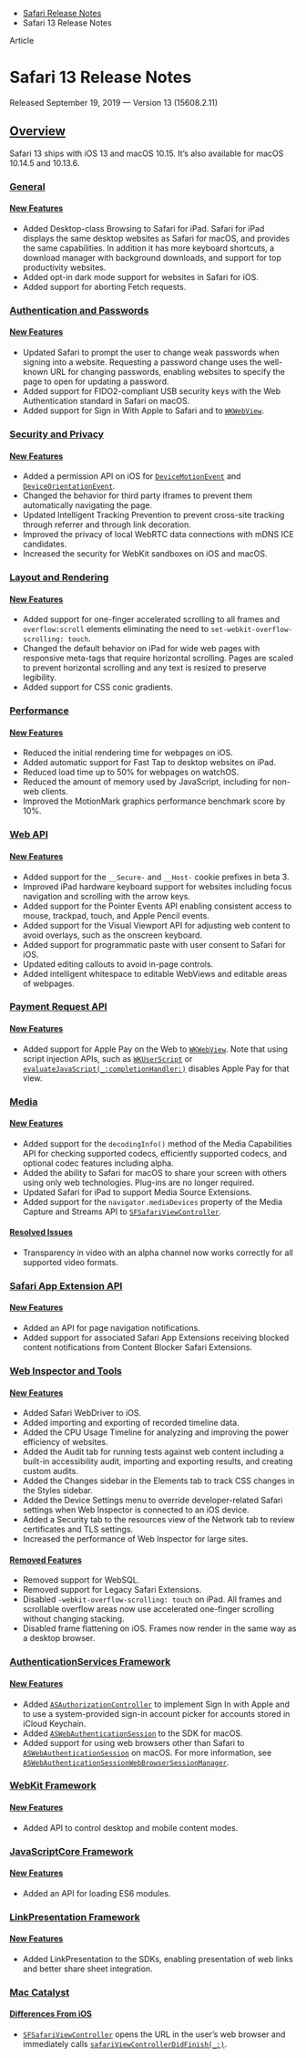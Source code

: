 - [Safari Release Notes](https://developer.apple.com/documentation/safari-release-notes)
- Safari 13 Release Notes

Article

# Safari 13 Release Notes

Released September 19, 2019 — Version 13 (15608.2.11)

## [Overview](https://developer.apple.com/documentation/safari-release-notes/safari-13-release-notes#Overview)

Safari 13 ships with iOS 13 and macOS 10.15. It’s also available for macOS 10.14.5 and 10.13.6.

### [General](https://developer.apple.com/documentation/safari-release-notes/safari-13-release-notes#General)

#### [New Features](https://developer.apple.com/documentation/safari-release-notes/safari-13-release-notes#New-Features)

- Added Desktop-class Browsing to Safari for iPad. Safari for iPad displays the same desktop websites as Safari for macOS, and provides the same capabilities. In addition it has more keyboard shortcuts, a download manager with background downloads, and support for top productivity websites.
- Added opt-in dark mode support for websites in Safari for iOS.
- Added support for aborting Fetch requests.

### [Authentication and Passwords](https://developer.apple.com/documentation/safari-release-notes/safari-13-release-notes#Authentication-and-Passwords)

#### [New Features](https://developer.apple.com/documentation/safari-release-notes/safari-13-release-notes#New-Features)

- Updated Safari to prompt the user to change weak passwords when signing into a website. Requesting a password change uses the well-known URL for changing passwords, enabling websites to specify the page to open for updating a password.
- Added support for FIDO2-compliant USB security keys with the Web Authentication standard in Safari on macOS.
- Added support for Sign in With Apple to Safari and to [`WKWebView`](https://developer.apple.com/documentation/WebKit/WKWebView).

### [Security and Privacy](https://developer.apple.com/documentation/safari-release-notes/safari-13-release-notes#Security-and-Privacy)

#### [New Features](https://developer.apple.com/documentation/safari-release-notes/safari-13-release-notes#New-Features)

- Added a permission API on iOS for [`DeviceMotionEvent`](https://developer.apple.com/documentation/webkitjs/devicemotionevent) and [`DeviceOrientationEvent`](https://developer.apple.com/documentation/webkitjs/deviceorientationevent).
- Changed the behavior for third party iframes to prevent them automatically navigating the page.
- Updated Intelligent Tracking Prevention to prevent cross-site tracking through referrer and through link decoration.
- Improved the privacy of local WebRTC data connections with mDNS ICE candidates.
- Increased the security for WebKit sandboxes on iOS and macOS.

### [Layout and Rendering](https://developer.apple.com/documentation/safari-release-notes/safari-13-release-notes#Layout-and-Rendering)

#### [New Features](https://developer.apple.com/documentation/safari-release-notes/safari-13-release-notes#New-Features)

- Added support for one-finger accelerated scrolling to all frames and `overflow:scroll` elements eliminating the need to `set-webkit-overflow-scrolling: touch`.
- Changed the default behavior on iPad for wide web pages with responsive meta-tags that require horizontal scrolling. Pages are scaled to prevent horizontal scrolling and any text is resized to preserve legibility.
- Added support for CSS conic gradients.

### [Performance](https://developer.apple.com/documentation/safari-release-notes/safari-13-release-notes#Performance)

#### [New Features](https://developer.apple.com/documentation/safari-release-notes/safari-13-release-notes#New-Features)

- Reduced the initial rendering time for webpages on iOS.
- Added automatic support for Fast Tap to desktop websites on iPad.
- Reduced load time up to 50% for webpages on watchOS.
- Reduced the amount of memory used by JavaScript, including for non-web clients.
- Improved the MotionMark graphics performance benchmark score by 10%.

### [Web API](https://developer.apple.com/documentation/safari-release-notes/safari-13-release-notes#Web-API)

#### [New Features](https://developer.apple.com/documentation/safari-release-notes/safari-13-release-notes#New-Features)

- Added support for the `__Secure-` and `__Host-` cookie prefixes in beta 3.
- Improved iPad hardware keyboard support for websites including focus navigation and scrolling with the arrow keys.
- Added support for the Pointer Events API enabling consistent access to mouse, trackpad, touch, and Apple Pencil events.
- Added support for the Visual Viewport API for adjusting web content to avoid overlays, such as the onscreen keyboard.
- Added support for programmatic paste with user consent to Safari for iOS.
- Updated editing callouts to avoid in-page controls.
- Added intelligent whitespace to editable WebViews and editable areas of webpages.

### [Payment Request API](https://developer.apple.com/documentation/safari-release-notes/safari-13-release-notes#Payment-Request-API)

#### [New Features](https://developer.apple.com/documentation/safari-release-notes/safari-13-release-notes#New-Features)

- Added support for Apple Pay on the Web to [`WKWebView`](https://developer.apple.com/documentation/WebKit/WKWebView). Note that using script injection APIs, such as [`WKUserScript`](https://developer.apple.com/documentation/WebKit/WKUserScript) or [`evaluateJavaScript(_:completionHandler:)`](https://developer.apple.com/documentation/WebKit/WKWebView/evaluateJavaScript(_:completionHandler:)) disables Apple Pay for that view.

### [Media](https://developer.apple.com/documentation/safari-release-notes/safari-13-release-notes#Media)

#### [New Features](https://developer.apple.com/documentation/safari-release-notes/safari-13-release-notes#New-Features)

- Added support for the `decodingInfo()` method of the Media Capabilities API for checking supported codecs, efficiently supported codecs, and optional codec features including alpha.
- Added the ability to Safari for macOS to share your screen with others using only web technologies. Plug-ins are no longer required.
- Updated Safari for iPad to support Media Source Extensions.
- Added support for the `navigator.mediaDevices` property of the Media Capture and Streams API to [`SFSafariViewController`](https://developer.apple.com/documentation/SafariServices/SFSafariViewController).

#### [Resolved Issues](https://developer.apple.com/documentation/safari-release-notes/safari-13-release-notes#Resolved-Issues)

- Transparency in video with an alpha channel now works correctly for all supported video formats.

### [Safari App Extension API](https://developer.apple.com/documentation/safari-release-notes/safari-13-release-notes#Safari-App-Extension-API)

#### [New Features](https://developer.apple.com/documentation/safari-release-notes/safari-13-release-notes#New-Features)

- Added an API for page navigation notifications.
- Added support for associated Safari App Extensions receiving blocked content notifications from Content Blocker Safari Extensions.

### [Web Inspector and Tools](https://developer.apple.com/documentation/safari-release-notes/safari-13-release-notes#Web-Inspector-and-Tools)

#### [New Features](https://developer.apple.com/documentation/safari-release-notes/safari-13-release-notes#New-Features)

- Added Safari WebDriver to iOS.
- Added importing and exporting of recorded timeline data.
- Added the CPU Usage Timeline for analyzing and improving the power efficiency of websites.
- Added the Audit tab for running tests against web content including a built-in accessibility audit, importing and exporting results, and creating custom audits.
- Added the Changes sidebar in the Elements tab to track CSS changes in the Styles sidebar.
- Added the Device Settings menu to override developer-related Safari settings when Web Inspector is connected to an iOS device.
- Added a Security tab to the resources view of the Network tab to review certificates and TLS settings.
- Increased the performance of Web Inspector for large sites.

#### [Removed Features](https://developer.apple.com/documentation/safari-release-notes/safari-13-release-notes#Removed-Features)

- Removed support for WebSQL.
- Removed support for Legacy Safari Extensions.
- Disabled `-webkit-overflow-scrolling: touch` on iPad. All frames and scrollable overflow areas now use accelerated one-finger scrolling without changing stacking.
- Disabled frame flattening on iOS. Frames now render in the same way as a desktop browser.

### [AuthenticationServices Framework](https://developer.apple.com/documentation/safari-release-notes/safari-13-release-notes#AuthenticationServices-Framework)

#### [New Features](https://developer.apple.com/documentation/safari-release-notes/safari-13-release-notes#New-Features)

- Added [`ASAuthorizationController`](https://developer.apple.com/documentation/AuthenticationServices/ASAuthorizationController) to implement Sign In with Apple and to use a system-provided sign-in account picker for accounts stored in iCloud Keychain.
- Added [`ASWebAuthenticationSession`](https://developer.apple.com/documentation/AuthenticationServices/ASWebAuthenticationSession) to the SDK for macOS.
- Added support for using web browsers other than Safari to [`ASWebAuthenticationSession`](https://developer.apple.com/documentation/AuthenticationServices/ASWebAuthenticationSession) on macOS. For more information, see [`ASWebAuthenticationSessionWebBrowserSessionManager`](https://developer.apple.com/documentation/AuthenticationServices/ASWebAuthenticationSessionWebBrowserSessionManager).

### [WebKit Framework](https://developer.apple.com/documentation/safari-release-notes/safari-13-release-notes#WebKit-Framework)

#### [New Features](https://developer.apple.com/documentation/safari-release-notes/safari-13-release-notes#New-Features)

- Added API to control desktop and mobile content modes.

### [JavaScriptCore Framework](https://developer.apple.com/documentation/safari-release-notes/safari-13-release-notes#JavaScriptCore-Framework)

#### [New Features](https://developer.apple.com/documentation/safari-release-notes/safari-13-release-notes#New-Features)

- Added an API for loading ES6 modules.

### [LinkPresentation Framework](https://developer.apple.com/documentation/safari-release-notes/safari-13-release-notes#LinkPresentation-Framework)

#### [New Features](https://developer.apple.com/documentation/safari-release-notes/safari-13-release-notes#New-Features)

- Added LinkPresentation to the SDKs, enabling presentation of web links and better share sheet integration.

### [Mac Catalyst](https://developer.apple.com/documentation/safari-release-notes/safari-13-release-notes#Mac-Catalyst)

#### [Differences From iOS](https://developer.apple.com/documentation/safari-release-notes/safari-13-release-notes#Differences-From-iOS)

- [`SFSafariViewController`](https://developer.apple.com/documentation/SafariServices/SFSafariViewController) opens the URL in the user’s web browser and immediately calls [`safariViewControllerDidFinish(_:)`](https://developer.apple.com/documentation/SafariServices/SFSafariViewControllerDelegate/safariViewControllerDidFinish(_:)).
